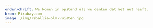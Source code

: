 ```yaml
---
onderschrift: We komen in opstand als we denken dat het nut heeft.
bron: Pixabay.com
image: /img/rebellie-blm-vuisten.jpg
---
```

